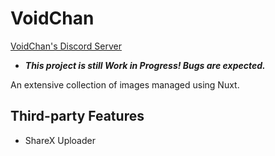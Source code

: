 # VoidChan

[VoidChan's Discord Server](https://discord.gg/ANHEmnJbF6)

- _**This project is still Work in Progress! Bugs are expected.**_

An extensive collection of images managed using Nuxt.

## Third-party Features

- ShareX Uploader
